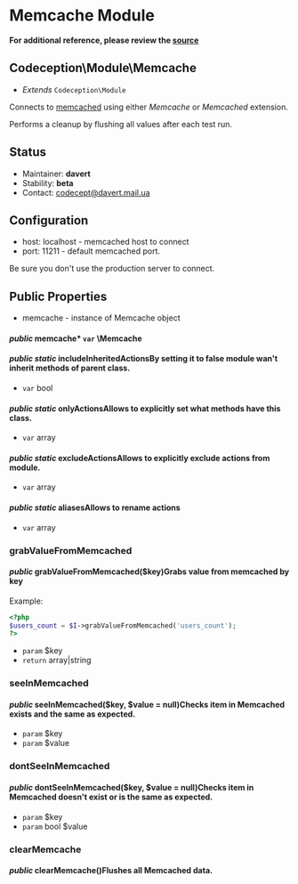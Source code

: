 # Memcache Module

**For additional reference, please review the [source](https://github.com/Codeception/Codeception/tree/master/src/Codeception/Module/Memcache.php)**
## Codeception\Module\Memcache

* *Extends* `Codeception\Module`

Connects to [memcached](http://www.memcached.org/) using either _Memcache_ or _Memcached_ extension.

Performs a cleanup by flushing all values after each test run.

## Status

* Maintainer: **davert**
* Stability: **beta**
* Contact: codecept@davert.mail.ua

## Configuration

* host: localhost - memcached host to connect
* port: 11211 - default memcached port.

Be sure you don't use the production server to connect.

## Public Properties

* memcache - instance of Memcache object

#### *public* memcache* `var`  \Memcache

#### *public static* includeInheritedActionsBy setting it to false module wan't inherit methods of parent class.

 * `var`  bool
#### *public static* onlyActionsAllows to explicitly set what methods have this class.

 * `var`  array
#### *public static* excludeActionsAllows to explicitly exclude actions from module.

 * `var`  array
#### *public static* aliasesAllows to rename actions

 * `var`  array




### grabValueFromMemcached
#### *public* grabValueFromMemcached($key)Grabs value from memcached by key

Example:

``` php
<?php
$users_count = $I->grabValueFromMemcached('users_count');
?>
```

 * `param`  $key
 * `return`  array|string
### seeInMemcached
#### *public* seeInMemcached($key, $value = null)Checks item in Memcached exists and the same as expected.

 * `param`  $key
 * `param`  $value
### dontSeeInMemcached
#### *public* dontSeeInMemcached($key, $value = null)Checks item in Memcached doesn't exist or is the same as expected.

 * `param`  $key
 * `param`  bool $value
### clearMemcache
#### *public* clearMemcache()Flushes all Memcached data.





































